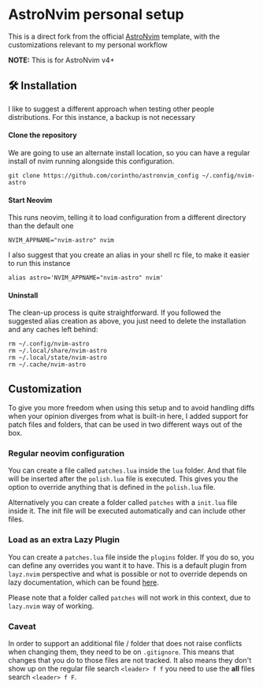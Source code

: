# AstroNvim personal setup

This is a direct fork from the official [AstroNvim](https://github.com/AstroNvim/template) template, with the customizations relevant to my personal workflow

**NOTE:** This is for AstroNvim v4+

## 🛠️ Installation

I like to suggest a different approach when testing other people distributions.
For this instance, a backup is not necessary

#### Clone the repository

We are going to use an alternate install location, so you can have a regular install of nvim running alongside this configuration.

```shell
git clone https://github.com/corintho/astronvim_config ~/.config/nvim-astro
```

#### Start Neovim

This runs neovim, telling it to load configuration from a different directory than the default one

```shell
NVIM_APPNAME="nvim-astro" nvim
```

I also suggest that you create an alias in your shell rc file, to make it easier to run this instance

```shell
alias astro='NVIM_APPNAME="nvim-astro" nvim'
```

#### Uninstall

The clean-up process is quite straightforward. If you followed the suggested alias creation as above, you just need to delete the installation and any caches left behind:

```shell
rm ~/.config/nvim-astro
rm ~/.local/share/nvim-astro
rm ~/.local/state/nvim-astro
rm ~/.cache/nvim-astro
```

## Customization

To give you more freedom when using this setup and to avoid handling diffs when your opinion diverges from what is built-in here, I added support for patch files and folders, that can be used in two different ways out of the box.

### Regular neovim configuration

You can create a file called `patches.lua` inside the `lua` folder. And that file will be inserted after the `polish.lua` file is executed. This gives you the option to override anything that is defined in the `polish.lua` file.

Alternatively you can create a folder called `patches` with a `init.lua` file inside it. The init file will be executed automatically and can include other files.

### Load as an extra Lazy Plugin

You can create a `patches.lua` file inside the `plugins` folder. If you do so, you can define any overrides you want it to have. This is a default plugin from `layz.nvim` perspective and what is possible or not to override depends on lazy documentation, which can be found [here](https://lazy.folke.io/).

Please note that a folder called `patches` will not work in this context, due to `lazy.nvim` way of working.

### Caveat

In order to support an additional file / folder that does not raise conflicts when changing them, they need to be on `.gitignore`. This means that changes that you do to those files are not tracked. It also means they don't show up on the regular file search `<leader> f f` you need to use the **all** files search `<leader> f F`.
